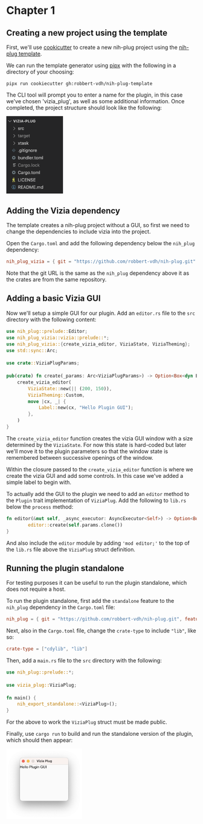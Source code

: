# Chapter 1


## Creating a new project using the template

First, we'll use [cookicutter](https://github.com/cookiecutter/cookiecutter) to create a new nih-plug project using the [nih-plug template](https://github.com/robbert-vdh/nih-plug-template).

We can run the template generator using [pipx](https://pypa.github.io/pipx/) with the following in a directory of your choosing:

```
pipx run cookiecutter gh:robbert-vdh/nih-plug-template
```

The CLI tool will prompt you to enter a name for the plugin, in this case we've chosen 'vizia_plug', as well as some additional information. Once completed, the project structure should look like the following:

<img src="./img/project_directory.png" alt="" width="150"/>

## Adding the Vizia dependency

The template creates a nih-plug project without a GUI, so first we need to change the dependencies to include vizia into the project.

Open the `Cargo.toml` and add the following dependency below the `nih_plug` dependency:

```toml
nih_plug_vizia = { git = "https://github.com/robbert-vdh/nih-plug.git" }
```

Note that the git URL is the same as the `nih_plug` dependency above it as the crates are from the same repository.

## Adding a basic Vizia GUI

Now we'll setup a simple GUI for our plugin. Add an `editor.rs` file to the `src` directory with the following content:

```rust
use nih_plug::prelude::Editor;
use nih_plug_vizia::vizia::prelude::*;
use nih_plug_vizia::{create_vizia_editor, ViziaState, ViziaTheming};
use std::sync::Arc;

use crate::ViziaPlugParams;

pub(crate) fn create(_params: Arc<ViziaPlugParams>) -> Option<Box<dyn Editor>> {
    create_vizia_editor(
        ViziaState::new(|| (200, 150)),
        ViziaTheming::Custom,
        move |cx, _| {
            Label::new(cx, "Hello Plugin GUI");
        },
    )
}
```

The `create_vizia_editor` function creates the vizia GUI window with a size determined by the `ViziaState`. For now this state is hard-coded but later we'll move it to the plugin parameters so that the window state is remembered between successive openings of the window.

Within the closure passed to the `create_vizia_editor` function is where we create the vizia GUI and add some controls. In this case we've added a simple label to begin with.

To actually add the GUI to the plugin we need to add an `editor` method to the `Plugin` trait implementation of `ViziaPlug`. Add the following to `lib.rs` below the `process` method:

```rust
fn editor(&mut self, _async_executor: AsyncExecutor<Self>) -> Option<Box<dyn Editor>> {
        editor::create(self.params.clone())
}
```

And also include the `editor` module by adding `'mod editor;'` to the top of the `lib.rs` file above the `ViziaPlug` struct definition.

## Running the plugin standalone

For testing purposes it can be useful to run the plugin standalone, which does not require a host.

To run the plugin standalone, first add the `standalone` feature to the `nih_plug` dependency in the `Cargo.toml` file:

```toml
nih_plug = { git = "https://github.com/robbert-vdh/nih-plug.git", features = ["assert_process_allocs", "standalone"] }
```

Next, also in the `Cargo.toml` file, change the `crate-type` to include `"lib"`, like so:

```toml
crate-type = ["cdylib", "lib"]
```

Then, add a `main.rs` file to the `src` directory with the following:

```rust
use nih_plug::prelude::*;

use vizia_plug::ViziaPlug;

fn main() {
    nih_export_standalone::<ViziaPlug>();
}
```

For the above to work the `ViziaPlug` struct must be made public.

Finally, use `cargo run` to build and run the standalone version of the plugin, which should then appear:

<img src="./img/hello_gui.png" alt="" width="200"/>